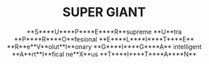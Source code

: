 <h1 align="center">SUPER GIANT</h1>
<!-- <p align="center"> SUPERsupreme Utra PROfesional ELITE ReVolutIonary GIGA intelligent ArtIfical neXus TITAN </p> -->
<p align="center">**S****U****P****E****R**supreme **U**tra **P****R****O**fesional **E****L****I****T****E** **R**e**V**olut**I**onary **G****I****G****A** intelligent **A**rt**I**fical ne**X**us **T****I****T****A****N** </p>

